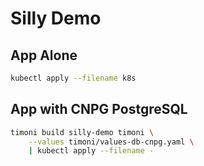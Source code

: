# Silly Demo

## App Alone

```sh
kubectl apply --filename k8s
```

## App with CNPG PostgreSQL

```sh
timoni build silly-demo timoni \
    --values timoni/values-db-cnpg.yaml \
    | kubectl apply --filename -
```